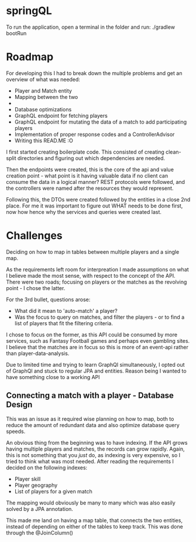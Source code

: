 # springQL

To run the application, open a terminal in the folder and run: ./gradlew bootRun
# Roadmap

For developing this I had to break down the multiple problems and get an overview of what was needed:
- Player and Match entity
- Mapping between the two
- 
- Database optimizations
- GraphQL endpoint for fetching players
- GraphQL endpoint for mutating the data of a match to add participating players
- Implementation of proper response codes and a ControllerAdvisor
- Writing this READ.ME :O

I first started creating boilerplate code. This consisted of creating clean-split directories and figuring out which dependencies are needed.

Then the endpoints were created, this is the core of the api and value creation point - what point is it having valuable data if no client can consume the data in a logical manner? REST protocols were followed, and the controllers were named after the resources they would represent.

Following this, the DTOs were created followed by the entities in a close 2nd place. For me it was important to figure out WHAT needs to be done first, now how hence why the services and queries were created last.

# Challenges

Deciding on how to map in tables between multiple players and a single map.

As the requirements left room for interpreation I made assumptions on what I believe made the most sense, with respect to the concept of the API. 
There were two roads; focusing on players or the matches as the revolving point - I chose the latter.

For the 3rd bullet, questions arose:
- What did it mean to 'auto-match' a player?
- Was the focus to query on matches, and filter the players - or to find a list of players that fit the filtering criteria.

I chose to focus on the former, as this API could be consumed by more services, such as Fantasy Football games and perhaps even gambling sites.
I believe that the matches are in focus so this is more of an event-api rather than player-data-analysis.

Due to limited time and trying to learn GraphQl simultaneously, I opted out of GraphQl and stuck to regular JPA and entities. Reason being I wanted to have something close to a working API

## Connecting a match with a player - Database Design
This was an issue as it required wise planning on how to map, both to reduce the amount of redundant data and also optimize database query speeds.

An obvious thing from the beginning was to have indexing. If the API grows having multiple players and matches, the records can grow rapidly.
Again, this is not something that you *just* do, as indexing is very expensive, so I tried to think what was most needed.
After reading the requirements I decided on the following indexes:

- Player skill
- Player geography
- List of players for a given match

The mapping would obviously be many to many which was also easily solved by a JPA annotation.

This made me land on having a map table, that connects the two entities, instead of depending on either of the tables to keep track.
This was done through the @JoinColumn()